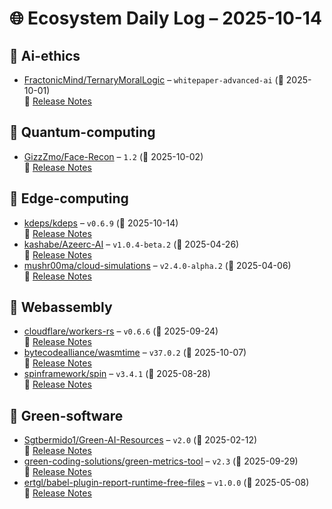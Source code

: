 # 🌐 Ecosystem Daily Log – 2025-10-14

## 🔹 Ai-ethics
- [FractonicMind/TernaryMoralLogic](https://github.com/FractonicMind/TernaryMoralLogic/releases/tag/whitepaper-advanced-ai) – `whitepaper-advanced-ai` (📅 2025-10-01)  
  🔗 [Release Notes](https://github.com/FractonicMind/TernaryMoralLogic/releases/tag/whitepaper-advanced-ai)

## 🔹 Quantum-computing
- [GizzZmo/Face-Recon](https://github.com/GizzZmo/Face-Recon/releases/tag/1.2) – `1.2` (📅 2025-10-02)  
  🔗 [Release Notes](https://github.com/GizzZmo/Face-Recon/releases/tag/1.2)

## 🔹 Edge-computing
- [kdeps/kdeps](https://github.com/kdeps/kdeps/releases/tag/v0.6.9) – `v0.6.9` (📅 2025-10-14)  
  🔗 [Release Notes](https://github.com/kdeps/kdeps/releases/tag/v0.6.9)
- [kashabe/Azeerc-AI](https://github.com/kashabe/Azeerc-AI/releases/tag/v1.0.4-beta.2) – `v1.0.4-beta.2` (📅 2025-04-26)  
  🔗 [Release Notes](https://github.com/kashabe/Azeerc-AI/releases/tag/v1.0.4-beta.2)
- [mushr00ma/cloud-simulations](https://github.com/mushr00ma/cloud-simulations/releases/tag/v2.4.0-alpha.2) – `v2.4.0-alpha.2` (📅 2025-04-06)  
  🔗 [Release Notes](https://github.com/mushr00ma/cloud-simulations/releases/tag/v2.4.0-alpha.2)

## 🔹 Webassembly
- [cloudflare/workers-rs](https://github.com/cloudflare/workers-rs/releases/tag/v0.6.6) – `v0.6.6` (📅 2025-09-24)  
  🔗 [Release Notes](https://github.com/cloudflare/workers-rs/releases/tag/v0.6.6)
- [bytecodealliance/wasmtime](https://github.com/bytecodealliance/wasmtime/releases/tag/v37.0.2) – `v37.0.2` (📅 2025-10-07)  
  🔗 [Release Notes](https://github.com/bytecodealliance/wasmtime/releases/tag/v37.0.2)
- [spinframework/spin](https://github.com/spinframework/spin/releases/tag/v3.4.1) – `v3.4.1` (📅 2025-08-28)  
  🔗 [Release Notes](https://github.com/spinframework/spin/releases/tag/v3.4.1)

## 🔹 Green-software
- [Sgtbermido1/Green-AI-Resources](https://github.com/Sgtbermido1/Green-AI-Resources/releases/tag/v2.0) – `v2.0` (📅 2025-02-12)  
  🔗 [Release Notes](https://github.com/Sgtbermido1/Green-AI-Resources/releases/tag/v2.0)
- [green-coding-solutions/green-metrics-tool](https://github.com/green-coding-solutions/green-metrics-tool/releases/tag/v2.3) – `v2.3` (📅 2025-09-29)  
  🔗 [Release Notes](https://github.com/green-coding-solutions/green-metrics-tool/releases/tag/v2.3)
- [ertgl/babel-plugin-report-runtime-free-files](https://github.com/ertgl/babel-plugin-report-runtime-free-files/releases/tag/v1.0.0) – `v1.0.0` (📅 2025-05-08)  
  🔗 [Release Notes](https://github.com/ertgl/babel-plugin-report-runtime-free-files/releases/tag/v1.0.0)
